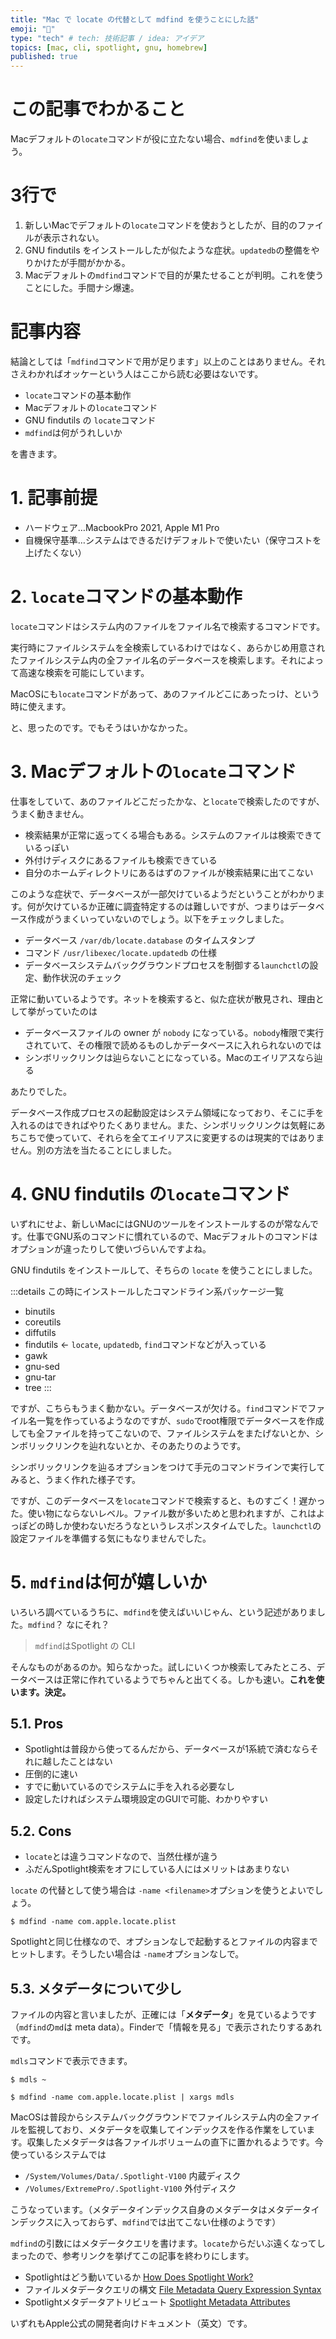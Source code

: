 ```yaml
---
title: "Mac で locate の代替として mdfind を使うことにした話"
emoji: "🔎"
type: "tech" # tech: 技術記事 / idea: アイデア
topics: [mac, cli, spotlight, gnu, homebrew]
published: true
---
```

# この記事でわかること <!-- omit in toc -->
Macデフォルトの`locate`コマンドが役に立たない場合、`mdfind`を使いましょう。

# 3行で <!-- omit in toc -->
1. 新しいMacでデフォルトの`locate`コマンドを使おうとしたが、目的のファイルが表示されない。
2. GNU findutils をインストールしたが似たような症状。`updatedb`の整備をやりかけたが手間がかかる。
3. Macデフォルトの`mdfind`コマンドで目的が果たせることが判明。これを使うことにした。手間ナシ爆速。

# 記事内容 <!-- omit in toc -->
結論としては「`mdfind`コマンドで用が足ります」以上のことはありません。それさえわかればオッケーという人はここから読む必要はないです。

- `locate`コマンドの基本動作
- Macデフォルトの`locate`コマンド
- GNU findutils の `locate`コマンド
- `mdfind`は何がうれしいか

を書きます。

# 1. 記事前提
- ハードウェア…MacbookPro 2021, Apple M1 Pro
- 自機保守基準…システムはできるだけデフォルトで使いたい（保守コストを上げたくない）

# 2. `locate`コマンドの基本動作
`locate`コマンドはシステム内のファイルをファイル名で検索するコマンドです。

実行時にファイルシステムを全検索しているわけではなく、あらかじめ用意されたファイルシステム内の全ファイル名のデータベースを検索します。それによって高速な検索を可能にしています。

MacOSにも`locate`コマンドがあって、あのファイルどこにあったっけ、という時に使えます。

と、思ったのです。でもそうはいかなかった。

# 3. Macデフォルトの`locate`コマンド
仕事をしていて、あのファイルどこだったかな、と`locate`で検索したのですが、うまく動きません。

- 検索結果が正常に返ってくる場合もある。システムのファイルは検索できているっぽい
- 外付けディスクにあるファイルも検索できている
- 自分のホームディレクトリにあるはずのファイルが検索結果に出てこない

このような症状で、データベースが一部欠けているようだということがわかります。何が欠けているか正確に調査特定するのは難しいですが、つまりはデータベース作成がうまくいっていないのでしょう。以下をチェックしました。

- データベース `/var/db/locate.database` のタイムスタンプ
- コマンド `/usr/libexec/locate.updatedb` の仕様
- データベースシステムバックグラウンドプロセスを制御する`launchctl`の設定、動作状況のチェック

正常に動いているようです。ネットを検索すると、似た症状が散見され、理由として挙がっていたのは

- データベースファイルの owner が `nobody` になっている。`nobody`権限で実行されていて、その権限で読めるものしかデータベースに入れられないのでは
- シンボリックリンクは辿らないことになっている。Macのエイリアスなら辿る

あたりでした。

データベース作成プロセスの起動設定はシステム領域になっており、そこに手を入れるのはできればやりたくありません。また、シンボリックリンクは気軽にあちこちで使っていて、それらを全てエイリアスに変更するのは現実的ではありません。別の方法を当たることにしました。

# 4. GNU findutils の`locate`コマンド

いずれにせよ、新しいMacにはGNUのツールをインストールするのが常なんです。仕事でGNU系のコマンドに慣れているので、Macデフォルトのコマンドはオプションが違ったりして使いづらいんですよね。

GNU findutils をインストールして、そちらの `locate` を使うことにしました。

:::details この時にインストールしたコマンドライン系パッケージ一覧
- binutils
- coreutils
- diffutils
- findutils ← `locate`, `updatedb`, `find`コマンドなどが入っている
- gawk
- gnu-sed
- gnu-tar
- tree
:::

ですが、こちらもうまく動かない。データベースが欠ける。`find`コマンドでファイル名一覧を作っているようなのですが、`sudo`でroot権限でデータベースを作成しても全ファイルを持ってこないので、ファイルシステムをまたげないとか、シンボリックリンクを辿れないとか、そのあたりのようです。

シンボリックリンクを辿るオプションをつけて手元のコマンドラインで実行してみると、うまく作れた様子です。

ですが、このデータベースを`locate`コマンドで検索すると、ものすごく！遅かった。使い物にならないレベル。ファイル数が多いためと思われますが、これはよっぽどの時しか使わないだろうなというレスポンスタイムでした。`launchctl`の設定ファイルを準備する気にもなりませんでした。

# 5. `mdfind`は何が嬉しいか

いろいろ調べているうちに、`mdfind`を使えばいいじゃん、という記述がありました。`mdfind`？ なにそれ？

> `mdfind`はSpotlight の CLI 

そんなものがあるのか。知らなかった。試しにいくつか検索してみたところ、データベースは正常に作れているようでちゃんと出てくる。しかも速い。**これを使います。決定。**

## 5.1. Pros
- Spotlightは普段から使ってるんだから、データベースが1系統で済むならそれに越したことはない
- 圧倒的に速い
- すでに動いているのでシステムに手を入れる必要なし
- 設定したければシステム環境設定のGUIで可能、わかりやすい

## 5.2. Cons
- `locate`とは違うコマンドなので、当然仕様が違う
- ふだんSpotlight検索をオフにしている人にはメリットはあまりない

`locate` の代替として使う場合は `-name <filename>`オプションを使うとよいでしょう。

```sh:ファイル名com.apple.locate.plistのファイルのありかを知りたい
$ mdfind -name com.apple.locate.plist
```

Spotlightと同じ仕様なので、オプションなしで起動するとファイルの内容までヒットします。そうしたい場合は `-name`オプションなしで。

## 5.3. メタデータについて少し
ファイルの内容と言いましたが、正確には「**メタデータ**」を見ているようです（`mdfind`の`md`は meta data）。Finderで「情報を見る」で表示されたりするあれです。

`mdls`コマンドで表示できます。

```sh:ホームディレクトリのメタデータ
$ mdls ~
```

```sh:さっきのplistファイルのメタデータ
$ mdfind -name com.apple.locate.plist | xargs mdls
```

MacOSは普段からシステムバックグラウンドでファイルシステム内の全ファイルを監視しており、メタデータを収集してインデックスを作る作業をしています。収集したメタデータは各ファイルボリュームの直下に置かれるようです。今使っているシステムでは

- `/System/Volumes/Data/.Spotlight-V100` 内蔵ディスク
- `/Volumes/ExtremePro/.Spotlight-V100`  外付ディスク

こうなっています。（メタデータインデックス自身のメタデータはメタデータインデックスに入っておらず、`mdfind`では出てこない仕様のようです）

`mdfind`の引数にはメタデータクエリを書けます。`locate`からだいぶ遠くなってしまったので、参考リンクを挙げてこの記事を終わりにします。

- Spotlightはどう動いているか [How Does Spotlight Work?](https://developer.apple.com/library/archive/documentation/Carbon/Conceptual/MetadataIntro/Concepts/HowDoesItWork.html)
- ファイルメタデータクエリの構文 [File Metadata Query Expression Syntax](https://developer.apple.com/library/archive/documentation/Carbon/Conceptual/SpotlightQuery/Concepts/QueryFormat.html)
- Spotlightメタデータアトリビュート [Spotlight Metadata Attributes](https://developer.apple.com/library/archive/documentation/CoreServices/Reference/MetadataAttributesRef/Reference/CommonAttrs.html)

いずれもApple公式の開発者向けドキュメント（英文）です。
